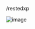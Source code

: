 /restedxp

![image](https://github.com/user-attachments/assets/fc5c10ac-a16d-4e44-94e3-ef8092211cca)
